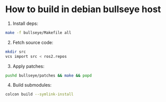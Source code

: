 
# How to build in debian bullseye host

1. Install deps:
```bash
make -f bullseye/Makefile all
```

2. Fetch source code:
```bash
mkdir src
vcs import src < ros2.repos
```

3. Apply patches:
```bash
pushd bullseye/patches && make && popd
```

4. Build submodules:
```bash
colcon build --symlink-install
```
